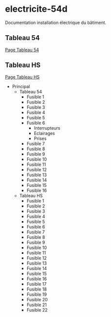 # electricite-54d
Documentation installation électrique du bâtiment.


## Tableau 54
[Page Tableau 54](54/tableau.md)

## Tableau HS
[Page Tableau HS](HS/tableau.md)


- Principal
	- Tableau 54
    	- Fusible 1
        - Fusible 2
        - Fusible 3
        - Fusible 4
        - Fusible 5
        - Fusible 6
        	- Interrupteurs
            - Eclairages
            - Prises
        - Fusible 7
        - Fusible 8
        - Fusible 9
        - Fusible 10
        - Fusible 11
        - Fusible 12
        - Fusible 13
        - Fusible 14
        - Fusible 15
        - Fusible 16
	- Tableau HS
    	- Fusible 1
        - Fusible 2
        - Fusible 3
        - Fusible 4
        - Fusible 5
        - Fusible 6
        - Fusible 7
        - Fusible 8
        - Fusible 9
        - Fusible 10
        - Fusible 11
        - Fusible 12
        - Fusible 13
        - Fusible 14
        - Fusible 15
        - Fusible 16
        - Fusible 17
        - Fusible 18
        - Fusible 19
        - Fusible 20
        - Fusible 21
        - Fusible 22

